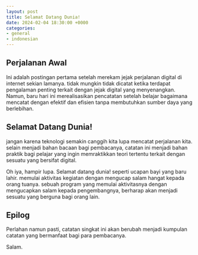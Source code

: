 ```yaml
---
layout: post
title: Selamat Datang Dunia!
date: 2024-02-04 18:30:00 +0000
categories:
- general
- indonesian
---
```


## Perjalanan Awal
<p>Ini adalah postingan pertama setelah merekam jejak perjalanan digital di internet sekian lamanya. tidak mungkin tidak dicatat ketika terdapat pengalaman penting terkait dengan jejak digital yang menyenangkan. Namun, baru hari ini merealisasikan pencatatan setelah belajar bagaimana mencatat dengan efektif dan efisien tanpa membutuhkan sumber daya yang berlebihan.</p>

## Selamat Datang Dunia!
<p>jangan karena teknologi semakin canggih kita lupa mencatat perjalanan kita. selain menjadi bahan bacaan bagi pembacanya, catatan ini menjadi bahan praktik bagi pelajar yang ingin memraktikkan teori tertentu terkait dengan sesuatu yang bersifat digital.</p>
<p> Oh iya, hampir lupa. Selamat datang dunia! seperti ucapan bayi yang baru lahir. memulai aktivitas kegiatan dengan mengucap salam hangat kepada orang tuanya. sebuah program yang memulai aktivitasnya dengan mengucapkan salam kepada pengembangnya, berharap akan menjadi sesuatu yang berguna bagi orang lain.</p>

## Epilog
<p>Perlahan namun pasti, catatan singkat ini akan berubah menjadi kumpulan catatan yang bermanfaat bagi para pembacanya.</p>

Salam.